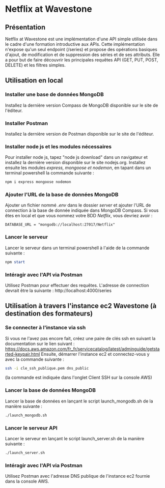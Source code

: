 # Netflix at Wavestone
## Présentation
Netflix at Wavestone est une implémentation d'une API simple utilisée dans le cadre d'une formation introductive aux APIs. 
Cette implémentation n'expose qu'un seul endpoint (/series) et propose des opérations basiques d'ajout, de modification et de suppression des séries et de ses attributs.
Elle a pour but de faire découvrir les principales requêtes API (GET, PUT, POST, DELETE) et les filtres simples.

## Utilisation en local
### Installer une base de données MongoDB
Installez la dernière version Compass de MongoDB disponible sur le site de l'éditeur.

### Installer Postman
Installez la dernière version de Postman disponible sur le site de l'éditeur.

### Installer node js et les modules nécessaires
Pour installer node js, tapez "node js download" dans un navigateur et installez la dernière version disponible sur le site nodejs.org.
Installez ensuite les modules *express, mongoose et nodemon*, en tapant dans un terminal powershell la commande suivante :
```powershell
npm i express mongoose nodemon
```

### Ajouter l'URL de la base de données MongoDB
Ajouter un fichier nommé *.env* dans le dossier *server* et ajouter l'URL de connection à la base de donnée indiquée dans MongoDB Compass.
Si vous êtes en local et que vous nommez votre BDD *Netflix*, vous devriez avoir :
```nodejs
DATABASE_URL = "mongodb://localhost:27017/Netflix"
```

### Lancer le serveur
Lancer le serveur dans un terminal powershell à l'aide de la commande suivante :
```powershell
npm start
```

### Intéragir avec l'API via Postman
Utilisez Postman pour effectuer des requêtes. L'adresse de connection devrait être la suivante :
http://localhost:4000/series

## Utilisation à travers l'instance ec2 Wavestone (à destination des formateurs)
### Se connecter à l'instance via ssh
Si vous ne l'avez pas encore fait, créez une paire de clés ssh en suivant la documentation sur le lien suivant :
https://docs.aws.amazon.com/fr_fr/servicecatalog/latest/adminguide/getstarted-keypair.html
Ensuite, démarrer l'instance ec2 et connectez-vous y avec la commande suivante :
```bash
ssh -i cle_ssh_publique.pem dns_public
```
(la commande est indiquée dans l'onglet Client SSH sur la console AWS)

### Lancer la base de données MongoDB
Lancer la base de données en lançant le script launch_mongodb.sh de la manière suivante :
```bash
./launch_mongodb.sh
```

### Lancer le serveur API
Lancer le serveur en lançant le script launch_server.sh de la manière suivante :
```bash
./launch_server.sh
```

### Intéragir avec l'API via Postman
Utilisez Postman avec l'adresse DNS publique de l'instance ec2 fournie dans la console AWS.
